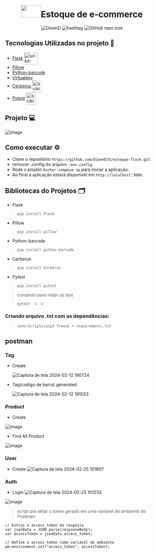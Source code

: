 ﻿<h1 align="center"><img src="https://cdn.jsdelivr.net/gh/devicons/devicon/icons/python/python-original.svg" height="40" width="65" alt="" />Estoque de e-commerce</h1>

<p align="center">
    <img src="https://img.shields.io/static/v1?label=DioenD&message=Python&color=d2cca1&labelColor=757780" alt="DioenD">
    <img src="https://img.shields.io/static/v1?label=NLW &message=Rocketseat&color=dfdfdf&labelColor=41356b" alt="hashtag">
    <img alt="GitHub repo size" src="https://img.shields.io/github/repo-size/DioenDJS/estoque-flask" >
</p>

## Tecnologias Utilizadas no projeto :construction:

- [Flask](https://flask.palletsprojects.com/en/3.0.x/installation/) <img align="center" alt="scikit-learn" height="40" width="45" src="https://cdn.jsdelivr.net/gh/devicons/devicon@latest/icons/flask/flask-original.svg" style="max-width:100%;" />
- [Pillow](https://pillow.readthedocs.io/en/stable/index.html) 
- [Python-barcode](https://python-barcode.readthedocs.io/en/stable/)
- [Virtualenv](https://virtualenv.pypa.io/en/latest/)
- [Cerberus](https://docs.python-cerberus.org/) <img align="center" alt="scikit-learn" height="40" width="30" src="https://docs.python-cerberus.org/_static/cerberus.png" />
- [Pytest](https://docs.pytest.org/en/8.0.x/) <img align="center" alt="scikit-learn" height="40" width="30" src="https://docs.pytest.org/en/8.0.x/_static/pytest_logo_curves.svg" />
## Projeto :computer:
![image](https://github.com/DioenDJS/estoque-flask/assets/76778401/e523f5c9-12e4-439a-a552-5b03165aba00)




    
## Como executar :gear:

- Clone o repositório `https://github.com/DioenDJS/estoque-flask.git`.
- remocer .config do arquivo `.env.config`
- Rode o projeto `docker-compose up` para iniciar a aplicação.
- Ao final a aplicação estará disponível em `http://localhost:3000`.

## Bibliotecas do Projetos :card_index_dividers:


- Flask
> ``` pip install Flask ```

- Pillow
> ``` pip install pillow ```

- Python-barcode
> ``` pip install python-barcode ```

- Cerberus
> ``` pip install Cerberus ```

- Pytest
>``` pip install pytest ```
> 
> comando para rodar os test
> 
> ```pytest -s -v```

### Criando arquivo .txt com as dependências: 
> ```venv/Scripts/pip3 freeze > requirements.txt```

## postman

### Tag

- Create
  
  ![Captura de tela 2024-02-12 180724](https://github.com/DioenDJS/estoque-flask/assets/76778401/d8bd83d0-7d58-4016-9738-d2e7ec3d0cd9)

- Tag(codigo de barra) generated
  
  ![Captura de tela 2024-02-12 181053](https://github.com/DioenDJS/estoque-flask/assets/76778401/35baf4d7-3ad9-418a-8a8b-f1fc9229c360)

### Product

- Create

![image](https://github.com/DioenDJS/estoque-flask/assets/76778401/f114ab30-f86d-405d-b96a-1398321ae14b)

 - Find All Product

 ![image](https://github.com/DioenDJS/estoque-flask/assets/76778401/fdb2353f-7127-4a2c-bb15-622f419f835c)


### User

- Create
![Captura de tela 2024-02-25 101807](https://github.com/DioenDJS/estoque-flask/assets/76778401/4a31e1ea-5469-47b3-a54c-9e25360dbd95)


### Auth

- Login
![Captura de tela 2024-02-25 101233](https://github.com/DioenDJS/estoque-flask/assets/76778401/9f9bfa22-8923-44b6-aa00-0bae34fd2080)


![image](https://github.com/DioenDJS/estoque-flask/assets/76778401/ea8bb34d-597b-42ce-9651-112611d7a149)
>script pra setar o token gerado em uma variavel de ambiente do Postman
```
// Extrai o access_token da resposta
var jsonData = JSON.parse(responseBody);
var accessToken = jsonData.access_token;

// Define o access_token como variável de ambiente
pm.environment.set("access_token", accessToken);
```









  

